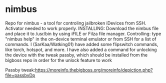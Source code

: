 # nimbus
Repo for nimbus - a tool for controling jailbroken iDevices from SSH. Activator needed to work properly.
INSTALLING: Download the nimbus file and place it to /usr/bin by using iFILE or Filza file manager.
Controlling: type "nimbus help" in the on-device terminal emulator or from SSH for a list of commands.
I (SarKaa/Watking01) have added some flipswitch commands, like torch, hotspot, and more. I have also added a command for unlocking the device with the tweak passby, which should be installed from the bigboss repo in order for the unlock feature to work

Passby tweak:https://moreinfo.thebigboss.org/moreinfo/depiction.php?file=passbyDp
